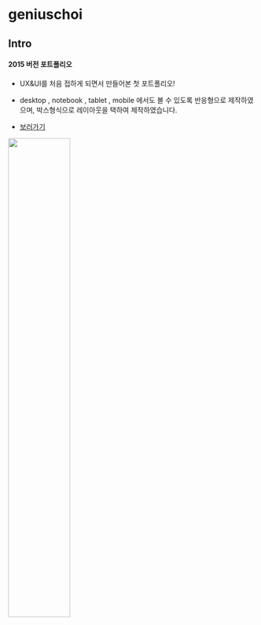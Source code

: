 # geniuschoi

## Intro
#### 2015 버전 포트폴리오 ####

- UX&UI를 처음 접하게 되면서 만들어본 첫 포트폴리오!
- desktop , notebook , tablet , mobile 에서도 볼 수 있도록 반응형으로 제작하였으며, 박스형식으로 레이아웃을 택하여 제작하였습니다.

- [보러가기](http://gigas.synology.me:7070/geniuschoi)

<img src="http://gigas.synology.me:7070/geniuschoi/images/responsive.jpg" width="50%">
